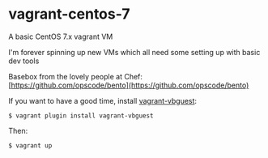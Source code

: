 vagrant-centos-7
================

A basic CentOS 7.x vagrant VM

I'm forever spinning up new VMs which all need some setting up with basic dev tools

Basebox from the lovely people at Chef: [https://github.com/opscode/bento](https://github.com/opscode/bento)

If you want to have a good time, install [vagrant-vbguest](https://github.com/dotless-de/vagrant-vbguest):

	$ vagrant plugin install vagrant-vbguest

Then:

	$ vagrant up
